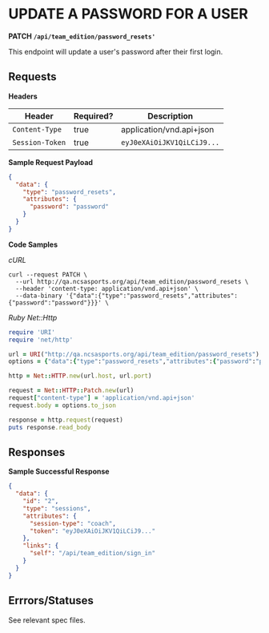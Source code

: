 # UPDATE A PASSWORD FOR A USER

**PATCH `/api/team_edition/password_resets'`**

This endpoint will update a user's password after their first login.

## Requests

**Headers**

| Header          | Required? | Description                |
|-----------------|-----------|----------------------------|
| `Content-Type`  | true      | application/vnd.api+json   |
| `Session-Token` | true      | `eyJ0eXAiOiJKV1QiLCiJ9...` |


**Sample Request Payload**

```json
{
  "data": {
    "type": "password_resets",
    "attributes": {
      "password": "password"
    }
  }
}
 ```


**Code Samples**

_cURL_

```shell
curl --request PATCH \
  --url http://qa.ncsasports.org/api/team_edition/password_resets \
  --header 'content-type: application/vnd.api+json' \
  --data-binary '{"data":{"type":"password_resets","attributes":{"password":"password"}}}' \
```


_Ruby Net::Http_

```ruby
require 'URI'
require 'net/http'

url = URI("http://qa.ncsasports.org/api/team_edition/password_resets")
options = {"data":{"type":"password_resets","attributes":{"password":"password"}}}

http = Net::HTTP.new(url.host, url.port)

request = Net::HTTP::Patch.new(url)
request["content-type"] = 'application/vnd.api+json'
request.body = options.to_json

response = http.request(request)
puts response.read_body
```

## Responses

**Sample Successful Response**

```json
{
  "data": {
    "id": "2",
    "type": "sessions",
    "attributes": {
      "session-type": "coach",
      "token": "eyJ0eXAiOiJKV1QiLCiJ9..."
    },
    "links": {
      "self": "/api/team_edition/sign_in"
    }
  }
}
```

## Errrors/Statuses

See relevant spec files.
